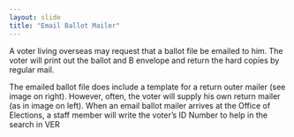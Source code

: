 ```yaml
---
layout: slide
title: "Email Ballot Mailer"
---
```


A voter living overseas may request that a ballot file be emailed to him.  The voter will print out the ballot and B envelope and return the hard copies by regular mail.

The emailed ballot file does include a template for a return outer mailer (see image on right).  However, often, the voter will supply his own return mailer (as in image on left).  When an email ballot mailer arrives at the Office of Elections, a staff member will write the voter’s ID Number to help in the search in VER
